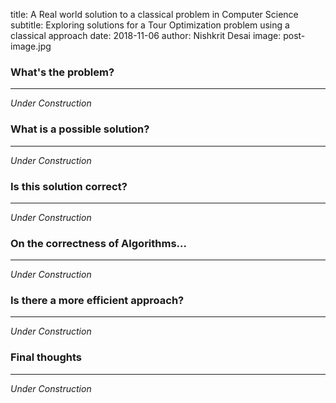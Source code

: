 title: A Real world solution to a classical problem in Computer Science
subtitle: Exploring solutions for a Tour Optimization problem using a classical approach
date: 2018-11-06
author: Nishkrit Desai
image: post-image.jpg

### What's the problem?
----
_Under Construction_

### What is a possible solution?
-----
_Under Construction_

### Is this solution correct?
-----
_Under Construction_

### On the correctness of Algorithms...
----
_Under Construction_

### Is there a more efficient approach?
-----
_Under Construction_

### Final thoughts
-----
_Under Construction_
